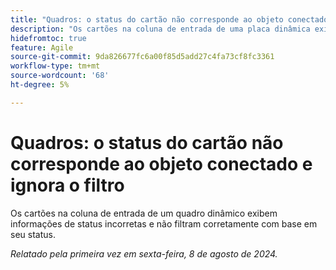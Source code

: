 ```yaml
---
title: "Quadros: o status do cartão não corresponde ao objeto conectado e ignora o filtro"
description: "Os cartões na coluna de entrada de uma placa dinâmica exibem informações de status incorretas e não filtram corretamente com base em seu status."
hidefromtoc: true
feature: Agile
source-git-commit: 9da826677fc6a00f85d5add27c4fa73cf8fc3361
workflow-type: tm+mt
source-wordcount: '68'
ht-degree: 5%

---
```



# Quadros: o status do cartão não corresponde ao objeto conectado e ignora o filtro

Os cartões na coluna de entrada de um quadro dinâmico exibem informações de status incorretas e não filtram corretamente com base em seu status.

_Relatado pela primeira vez em sexta-feira, 8 de agosto de 2024._
